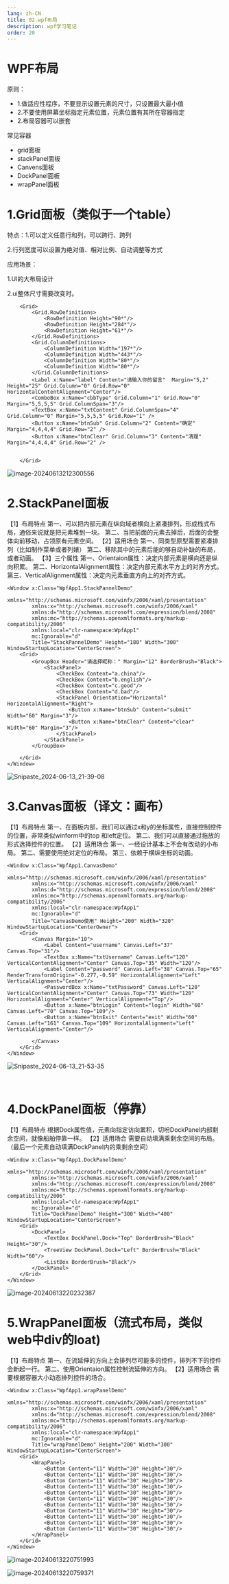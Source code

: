 ```yaml
---
lang: zh-CN
title: 02.wpf布局
description: wpf学习笔记
order: 20
---
```


#  WPF布局

原则：

- 1.做适应性程序，不要显示设置元素的尺寸，只设置最大最小值
- 2.不要使用屏幕坐标指定元素位置，元素位置有其所在容器指定
- 2.布局容器可以嵌套

常见容器

- grid面板
- stackPanel面板
- Canvens面板
- DockPanel面板
- wrapPanel面板

# 1.Grid面板（类似于一个table）

特点：1.可以定义任意行和列，可以跨行、跨列

2.行列宽度可以设置为绝对值、相对比例、自动调整等方式

应用场景：

1.UI的大布局设计

2.ui整体尺寸需要改变时。

```xaml
    <Grid>
        <Grid.RowDefinitions>
            <RowDefinition Height="90*"/>
            <RowDefinition Height="284*"/>
            <RowDefinition Height="61*"/>
        </Grid.RowDefinitions>
        <Grid.ColumnDefinitions>
            <ColumnDefinition Width="197*"/>
            <ColumnDefinition Width="443*"/>
            <ColumnDefinition Width="80*"/>
            <ColumnDefinition Width="80*"/>
        </Grid.ColumnDefinitions>
        <Label x:Name="label" Content="请输入你的留言"  Margin="5,2" Height="25" Grid.Column="0" Grid.Row="0" HorizontalContentAlignment="Center"/>
        <ComboBox x:Name="cbbType" Grid.Column="1" Grid.Row="0"  Margin="5,5,5,5" Grid.ColumnSpan="3"/>
        <TextBox x:Name="txtContent" Grid.ColumnSpan="4" Grid.Column="0" Margin="5,5,5,5" Grid.Row="1" />
        <Button x:Name="btnSub" Grid.Column="2" Content="确定"  Margin="4,4,4,4" Grid.Row="2" />
        <Button x:Name="btnClear" Grid.Column="3" Content="清理"  Margin="4,4,4,4" Grid.Row="2" />


    </Grid>
```

![image-20240613212300556](./img/image-20240613212300556.png)

# 2.StackPanel面板

【1】布局特点
第一、可以把内部元素在纵向域者横向上紧凑排列，形成栈式布局，通俗来说就是把元素堆到一块。
第二、当把前面的元素去掉后，后面的会整体向前移动，占领原有元素空间。
【2】适用场合
第一、同类型原型需要紧凑排列（比如制作菜单或者列婊）
第二、移除其中的元素后能的够自动补缺的布局，或者动画。
【3】三个属性
第一、Orientaion属性：决定内部元素是横向还是纵向积累。
第二、HorizontalAlignment属性：决定内部元素水平方上的对齐方式。
第三、VerticalAlignment属性：决定内元素垂直方向上的对齐方式。

```xaml
<Window x:Class="WpfApp1.StackPannelDemo"
        xmlns="http://schemas.microsoft.com/winfx/2006/xaml/presentation"
        xmlns:x="http://schemas.microsoft.com/winfx/2006/xaml"
        xmlns:d="http://schemas.microsoft.com/expression/blend/2008"
        xmlns:mc="http://schemas.openxmlformats.org/markup-compatibility/2006"
        xmlns:local="clr-namespace:WpfApp1"
        mc:Ignorable="d"
        Title="StackPannelDemo" Height="180" Width="300" WindowStartupLocation="CenterScreen">
    <Grid>
        <GroupBox Header="请选择昵称：" Margin="12" BorderBrush="Black">
            <StackPanel>
                <CheckBox Content="a.china"/>
                <CheckBox Content="b.english"/>
                <CheckBox Content="c.good"/>
                <CheckBox Content="d.bad"/>
                <StackPanel Orientation="Horizontal" HorizontalAlignment="Right">
                    <Button x:Name="btnSub" Content="submit" Width="60" Margin="3"/>
                    <Button x:Name="btnClear" Content="clear" Width="60" Margin="3"/>
                </StackPanel>
            </StackPanel>
        </GroupBox>
        
    </Grid>
</Window>
```

![Snipaste_2024-06-13_21-39-08](./img/Snipaste_2024-06-13_21-39-08.png)

# 3.Canvas面板（译文：画布）


【1】布局特点
第一、在面板内部，我们可以通过x和y的坐标属性，直接控制控件的位置，非常类似winform中的top
和Ieft定位。
第二、我们可以直接通过拖放的形式选择控件的位置。
【2】适用场合
第一、一经设计基本上不会有改动的小布局。
第二、需要使用绝对定位的布局。
第三、依赖于横纵坐标的动画。

```xaml
<Window x:Class="WpfApp1.CanvasDemo"
        xmlns="http://schemas.microsoft.com/winfx/2006/xaml/presentation"
        xmlns:x="http://schemas.microsoft.com/winfx/2006/xaml"
        xmlns:d="http://schemas.microsoft.com/expression/blend/2008"
        xmlns:mc="http://schemas.openxmlformats.org/markup-compatibility/2006"
        xmlns:local="clr-namespace:WpfApp1"
        mc:Ignorable="d"
        Title="CanvasDemo使用" Height="200" Width="320" WindowStartupLocation="CenterOwner">
    <Grid>
        <Canvas Margin="10">
            <Label Content="username" Canvas.Left="37" Canvas.Top="31"/>
            <TextBox x:Name="txtUsername" Canvas.Left="120" VerticalContentAlignment="Center" Canvas.Top="35" Width="120"/>
            <Label Content="password" Canvas.Left="38" Canvas.Top="65" RenderTransformOrigin="-0.277,-0.59" HorizontalAlignment="Left" VerticalAlignment="Center"/>
            <PasswordBox x:Name="txtPassword" Canvas.Left="120" VerticalContentAlignment="Center" Canvas.Top="73" Width="120" HorizontalAlignment="Center" VerticalAlignment="Top"/>
            <Button x:Name="btnLogin" Content="login" Width="60" Canvas.Left="70" Canvas.Top="109"/>
            <Button x:Name="btnExit" Content="exit" Width="60" Canvas.Left="161" Canvas.Top="109" HorizontalAlignment="Left" VerticalAlignment="Center"/>

        </Canvas>
    </Grid>
</Window>
```

![Snipaste_2024-06-13_21-53-35](./img/Snipaste_2024-06-13_21-53-35.png)

​	

# 4.DockPanel面板（停靠）

【1】布局特点
根据Dock属性值，元素向指定访向累积，切吩DockPanel内部剩余空间，就像船舶停靠一样。
【2】适用场合
需要自动填满乘剩余空间的布局。（最后一个元素自动填满DockPanel内的乘剩余空间）

```xaml
<Window x:Class="WpfApp1.DockPanelDemo"
        xmlns="http://schemas.microsoft.com/winfx/2006/xaml/presentation"
        xmlns:x="http://schemas.microsoft.com/winfx/2006/xaml"
        xmlns:d="http://schemas.microsoft.com/expression/blend/2008"
        xmlns:mc="http://schemas.openxmlformats.org/markup-compatibility/2006"
        xmlns:local="clr-namespace:WpfApp1"
        mc:Ignorable="d"
        Title="DockPanelDemo" Height="300" Width="400" WindowStartupLocation="CenterScreen">
    <Grid>
        <DockPanel>
            <TextBox DockPanel.Dock="Top" BorderBrush="Black" Height="30"/>
            <TreeView DockPanel.Dock="Left" BorderBrush="Black" Width="60"/>
            <ListBox BorderBrush="Black"/>
        </DockPanel>
    </Grid>
</Window>
```

![image-20240613220232387](./img/image-20240613220232387.png)

# 5.WrapPanel面板（流式布局，类似web中div的loat)

【1】布局特点
第一、在流延伸的方向上会排列尽可能多的控件，排列不下的控件会新起一行。
第二、使用Orientaion属性控制流延伸的方向。
【2】适用场合
需要根据容器大小动态排列控件的场合。

```xaml
<Window x:Class="WpfApp1.wrapPanelDemo"
        xmlns="http://schemas.microsoft.com/winfx/2006/xaml/presentation"
        xmlns:x="http://schemas.microsoft.com/winfx/2006/xaml"
        xmlns:d="http://schemas.microsoft.com/expression/blend/2008"
        xmlns:mc="http://schemas.openxmlformats.org/markup-compatibility/2006"
        xmlns:local="clr-namespace:WpfApp1"
        mc:Ignorable="d"
        Title="wrapPanelDemo" Height="200" Width="300" WindowStartupLocation="CenterScreen">
    <Grid>
        <WrapPanel>
            <Button Content="11" Width="30" Height="30"/>
            <Button Content="11" Width="30" Height="30"/>
            <Button Content="11" Width="30" Height="30"/>
            <Button Content="11" Width="30" Height="30"/>
            <Button Content="11" Width="30" Height="30"/>
            <Button Content="11" Width="30" Height="30"/>
            <Button Content="11" Width="30" Height="30"/>
            <Button Content="11" Width="30" Height="30"/>
            <Button Content="11" Width="30" Height="30"/>
            <Button Content="11" Width="30" Height="30"/>
            <Button Content="11" Width="30" Height="30"/>
        </WrapPanel>
    </Grid>
</Window>
```

![image-20240613220751993](./img/image-20240613220751993.png)

![image-20240613220759371](./img/image-20240613220759371.png)